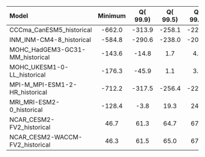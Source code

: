Model | Minimum | Q(   99.9) | Q(   99.5) | Q(   99.0) | Q(   95.0) | Q(   90.0) | Q(   75.0) | Q(   50.0) | Q(   25.0) | Q(   10.0) | Q(    5.0) | Q( 1.0000) | Q( 0.5000) | Q( 0.1000) | Maximum
 :-- |  :--:  |  :--:  |  :--:  |  :--:  |  :--:  |  :--:  |  :--:  |  :--:  |  :--:  |  :--:  |  :--:  |  :--:  |  :--:  |  :--:  |  :--: 
CCCma_CanESM5_historical |  -662.0 |  -313.9 |  -258.1 |  -225.4 |  -126.2 |   -68.0 |    40.2 |    96.7 |   148.6 |   198.3 |   228.4 |   286.9 |   307.1 |   340.3 |   720.2
INM_INM-CM4-8_historical |  -584.8 |  -290.6 |  -238.0 |  -207.6 |  -114.9 |   -60.2 |    38.6 |    91.3 |   135.1 |   178.1 |   202.5 |   245.7 |   260.4 |   286.7 |   575.1
MOHC_HadGEM3-GC31-MM_historical |  -143.6 |   -14.8 |     1.7 |     4.2 |    22.7 |    45.0 |    86.0 |   120.2 |   165.0 |   207.0 |   231.8 |   275.1 |   289.0 |   308.4 |   549.4
MOHC_UKESM1-0-LL_historical |  -176.3 |   -45.9 |     1.1 |     3.8 |    23.6 |    47.5 |    85.8 |   120.6 |   167.0 |   209.7 |   234.3 |   277.6 |   291.6 |   310.8 |   578.5
MPI-M_MPI-ESM1-2-HR_historical |  -712.2 |  -317.5 |  -256.4 |  -221.5 |  -118.1 |   -63.3 |    33.5 |    98.4 |   143.5 |   189.8 |   216.7 |   264.5 |   280.3 |   305.4 |   556.2
MRI_MRI-ESM2-0_historical |  -128.4 |    -3.8 |    19.3 |    24.8 |    47.1 |    66.4 |    94.6 |   124.3 |   166.0 |   206.0 |   229.4 |   270.9 |   284.0 |   301.3 |   555.1
NCAR_CESM2-FV2_historical |    46.7 |    61.3 |    64.7 |    67.0 |    75.6 |    83.4 |   102.3 |   137.7 |   182.2 |   221.9 |   244.9 |   284.8 |   297.1 |   312.9 |   552.1
NCAR_CESM2-WACCM-FV2_historical |    46.3 |    61.5 |    65.0 |    67.2 |    75.8 |    83.7 |   102.8 |   138.3 |   182.4 |   221.9 |   244.9 |   284.5 |   296.8 |   312.6 |   553.2
